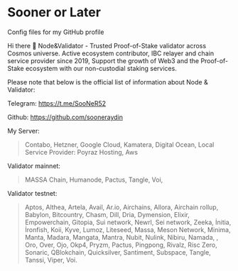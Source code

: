 # Sooner or Later
Config files for my GitHub profile

Hi there 👋
Node&Validator - Trusted Proof-of-Stake validator across Cosmos universe. Active ecosystem contributor, IBC relayer and chain service provider since 2019, Support the growth of Web3 and the Proof-of-Stake ecosystem with our non-custodial staking services.

Please note that below is the official list of information about Node & Validator:


Telegram: https://t.me/SooNeR52

Github: https://github.com/sooneraydin

My Server:
> Contabo, Hetzner, Google Cloud, Kamatera, Digital Ocean, Local Service Provider: Poyraz Hosting, Aws

Validator mainnet:

> MASSA Chain,
> Humanode,
> Pactus,
> Tangle,
> Voi,


Validator testnet:

> Aptos, Althea, Artela, Avail, Ar.io, Airchains, Allora, Airchain rollup, Babylon, Bitcountry, Chasm, Dill, Dria, Dymension, Elixir, Empowerchain, Gitopia, Sui network, Newrl, Sei network, Zeeka, İnitia, İronfish, Koii, Kyve, Lumoz, Liteseed, Massa, Meson Network, Minima, Manta, Madara, Mangata, Mantra, Nubit, Nulink, Nibiru, Namada, , Oro, Over, Ojo, Okp4, Pryzm, Pactus, Pingpong, Rivalz, Risc Zero, Sonaric, QBlokchain, Quicksilver, Santiment, Subspace, Tangle, Tanssi, Viper, Voi.
